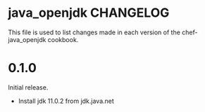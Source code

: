 # java_openjdk CHANGELOG

This file is used to list changes made in each version of the chef-java_openjdk cookbook.

# 0.1.0

Initial release.

- Install jdk 11.0.2 from jdk.java.net
